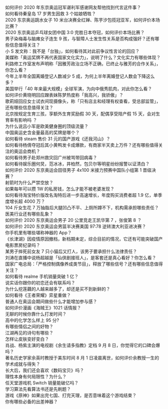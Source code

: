 如何评价 2020 年东京奥运冠军谌利军感谢网友帮他找到代言这件事？  
如何看待秦皇岛 17 岁男生因救 3 个姑娘牺牲？  
2020 东京奥运跳水女子 10 米台决赛全红婵、陈芋汐包揽冠亚军，如何评价本场比赛？  
2020 东京奥运乒乓球女团中国 3:0 完胜日本夺冠，如何评价本场比赛？  
男子染梅毒与脑瘫女子连生 9 孩，与智障人士发生性关系是否构成强奸？还有哪些信息值得关注？  
小 S 发文称：我不是「台独」，如何看待其对此前争议性言论的回应？  
美媒称「奥运奖牌不再代表国家文化实力」，说明了什么？文化实力有哪些体现？  
利路修工作室发布声明称「因雅芳政治立场不正确，已终止与雅芳的合作关系」，你怎么看？  
今年上半年全国离婚登记人数减少 5 成，为何上半年离婚登记人数会下降这么多？  
美国举行「40 年来最大规模」全球军演，为向中俄秀肌肉，对此你怎么看？  
如何评价黄晓明回应蹭表妹陈梦热度称「我高兴，我骄傲」？  
歌莉娅回应女士试衣间现摄像头，称「只有店主和经理有权查看，受总部监管」，还有哪些信息值得关注？  
北京按规定生育三孩，享额外生育奖励假 30 天，配偶享受陪产假 15 天，会对生育率有影响吗 ？  
为什么说吕小军是欧美健身圈的顶级流量？  
中国奥运史含金量最高的奖牌是哪个？  
如何看待 steam 售价 31 元的国产游戏《还我河山》？  
如何看待杨倩夺冠后其小黄鸭发卡成爆款，有商家半天卖上万件？还有哪些值得关注的奥运会商机？  
如何看待男子赴郑州救灾回广州被骂带回病毒？  
如何看待娱乐圈何炅，范冰冰，井柏然，包贝尔等明星纷纷报警以证清白？  
如何评价 2020 东京奥运会田径男子 4x100 米接力预赛中国队小组第 1 晋级决赛？  
射箭时为什么严禁空放？  
如果每年可以攒 1W 的私房钱，怎么才能不被老婆发现？  
如何看待淘宝特价版改名淘特后进一步高速增长，年度购买消费者超 1.9 亿，单季度增长超 4000 万？  
104 斤女生花 7 万抽脂后大腿凹凸不平、上厕所蹲不下，机构需承担哪些责任？医美行业还有哪些乱象？  
如何评价 2020 东京奥运会男子 20 公里竞走王凯华第 7 ，张俊第 8 ？  
如何评价 2020 东京奥运会男篮半决赛美国 97:78 逆转澳大利亚进决赛？  
你手机里有哪些堪称神器的 App？  
《长津湖》因疫情原因撤档，新档期未定，综合目前的情况，它还有可能突破国产电影票房纪录吗？  
某男子摔死前女友 7 只小猫后又打人，该男子要承担什么法律责任？  
刘涛在直播中说杨超越是「仙侠剧接班人」，是客套还是真心看好？你怎么看？  
国家广电总局：「严格控制偶像养成类节目」，释放了哪些信号？还有哪些信息值得关注？  
如何看待 realme 手机销量突破 1 亿？  
说实话你跟你的初恋还会有联系吗？  
为什么挖莲藕的人越来越多了，却还是买不到新鲜的？  
如何看待《王者荣耀》弈星重做？  
普通人在奥运会期间做些什么才能增加参与感？  
如何评价漫画《海贼王》1021 话情报？  
无聊的时候你靠什么打发时间？  
高中的化学怎么样上 95 分?  
有哪些情侣之间的好物？  
江湖再见的诗句有哪些？  
怎样让皮肤变好变白？  
肖战、杨紫主演的电视剧《余生请多指教》定档 9 月 8 日，你觉得它的口碑会爆吗？  
著名历史学家余英时教授于美东时间 8 月 1 日凌晨离世，如何评价余教授一生的学术成就与得失？  
长大后，我们还会喜欢《数码宝贝》吗？  
理性本身有何局限性？为什么？  
任天堂游戏机 Switch 销量能破亿吗？  
学习算法先看算法书还是先刷题？  
游戏《原神》如果出完七国、打完天理，是否意味着这个游戏结束？  
你有哪些必备的出差神器？  
